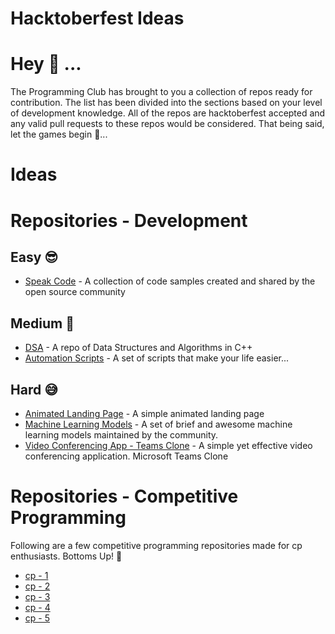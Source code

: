 # Hacktoberfest Ideas

# Hey 👋 ...
The Programming Club has brought to you a collection of repos ready for contribution. The list has been divided into the sections based on your level of development knowledge. All of the repos are hacktoberfest accepted and any valid pull requests to these repos would be considered. That being said, let the games begin 🧙‍... 

# Ideas

# Repositories - Development
## Easy 😎
- [Speak Code](https://github.com/scodeadmin/scode) - A collection of code samples created and shared by the open source community
## Medium 😬
- [DSA](https://github.com/Sushreesatarupa/DSA-cpp-Hacktoberfest2021) - A repo of Data Structures and Algorithms in C++
- [Automation Scripts](https://github.com/python-geeks/Automation-scripts) - A set of scripts that make your life easier...
## Hard 😅
- [Animated Landing Page](https://github.com/sayanp99/Landing-Page-Animated-) - A simple animated landing page
- [Machine Learning Models](https://github.com/anubhav201241/Awesome-Machine-Learning-Models) - A set of brief and awesome machine learning models maintained by the community. 
- [Video Conferencing App - Teams Clone](https://github.com/KavyaKandhway/Teams-CLone) - A simple yet effective video conferencing application. Microsoft Teams Clone



# Repositories - Competitive Programming 
Following are a few competitive programming repositories made for cp enthusiasts. Bottoms Up! 🍺
- [cp - 1](https://github.com/chandrikadeb7/Hacktoberfest_2021)
- [cp - 2](https://github.com/AshuKulu/HacktoberFest2021)
- [cp - 3](https://github.com/Aman22sharma/Hacktoberfest2021_beginner)
- [cp - 4](https://github.com/aritraroy24/HACKTOBERFEST2021_PATTERN)
- [cp - 5](https://github.com/abhishekdoifode1/Hacktoberfest2021)
